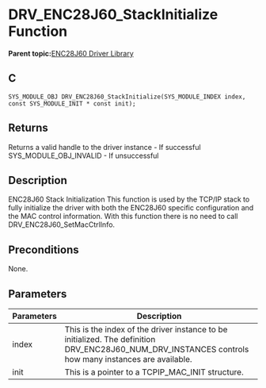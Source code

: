 # DRV\_ENC28J60\_StackInitialize Function

**Parent topic:**[ENC28J60 Driver Library](GUID-58EA08F2-E38D-48FD-BD75-C2972C0EE761.md)

## C

```
SYS_MODULE_OBJ DRV_ENC28J60_StackInitialize(SYS_MODULE_INDEX index, const SYS_MODULE_INIT * const init); 
```

## Returns

Returns a valid handle to the driver instance - If successful SYS\_MODULE\_OBJ\_INVALID - If unsuccessful

## Description

ENC28J60 Stack Initialization This function is used by the TCP/IP stack to fully initialize the driver with both the ENC28J60 specific configuration and the MAC control information. With this function there is no need to call DRV\_ENC28J60\_SetMacCtrlInfo.

## Preconditions

None.

## Parameters

|Parameters|Description|
|----------|-----------|
|index|This is the index of the driver instance to be initialized. The definition DRV\_ENC28J60\_NUM\_DRV\_INSTANCES controls how many instances are available.|
|init|This is a pointer to a TCPIP\_MAC\_INIT structure.|

